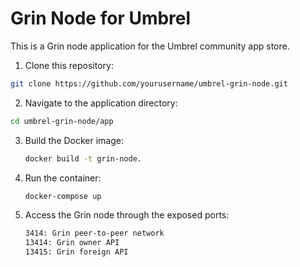 # Grin Node for Umbrel

This is a Grin node application for the Umbrel community app store.

1. Clone this repository:
```bash
git clone https://github.com/yourusername/umbrel-grin-node.git
```
2. Navigate to the application directory:
```bash
cd umbrel-grin-node/app
   ```
3. Build the Docker image:
   ```bash
   docker build -t grin-node.
   ```
4. Run the container:
   ```bash
   docker-compose up
   ```
5. Access the Grin node through the exposed ports:
   ```bash
   3414: Grin peer-to-peer network
   13414: Grin owner API
   13415: Grin foreign API
   ```
